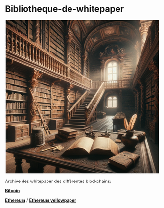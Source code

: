 # Bibliotheque-de-whitepaper

<div align="center">
  <img src="https://github.com/AllyPry/Bibliotheque-de-whitepaper/blob/main/librairy.png" width="500" alt="alt text">
</div>


Archive des whitepaper des différentes blockchains:

**[Bitcoin](https://bitcoin.org/bitcoin.pdf)**

**[Ethereum](https://ethereum.org/fr/whitepaper)** / **[Ethereum yellowpaper](https://ethereum.github.io/yellowpaper/paper.pdf)**
